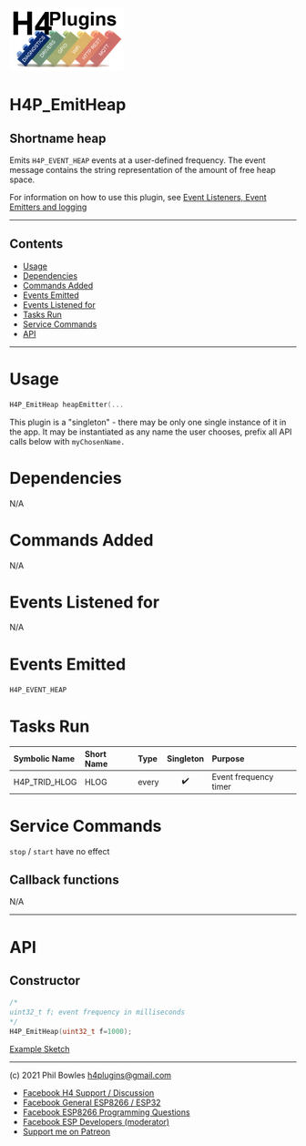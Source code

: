 ![H4P Logo](/assets/DiagLogo.jpg)

# H4P_EmitHeap

## Shortname heap

Emits `H4P_EVENT_HEAP` events at a user-defined frequency. The event message contains the string representation of the amount of free heap space.

For information on how to use this plugin, see [Event Listeners, Event Emitters and logging](events.md)

---

## Contents

* [Usage](#usage)
* [Dependencies](#dependencies)
* [Commands Added](#commands-added)
* [Events Emitted](#s-emitted)
* [Events Listened for](#s-listened-for)
* [Tasks Run](#tasks-run)
* [Service Commands](#service-commands)
* [API](#api)

---

# Usage

```cpp
H4P_EmitHeap heapEmitter(...
```

This plugin is a "singleton" - there may be only one single instance of it in the app. 
It may be instantiated as any name the user chooses, prefix all API calls below with `myChosenName.`

# Dependencies

N/A

# Commands Added

N/A

# Events Listened for

N/A

# Events Emitted

`H4P_EVENT_HEAP`

# Tasks Run

| Symbolic Name | Short Name | Type | Singleton | Purpose |
| :----------   | :--- | :--- | :-------: | :---    |
|H4P_TRID_HLOG|HLOG|every|:heavy_check_mark:|Event frequency timer|

# Service Commands

`stop` / `start` have no effect

## Callback functions

N/A

---

# API

## Constructor

```cpp
/*
uint32_t f; event frequency in milliseconds
*/
H4P_EmitHeap(uint32_t f=1000);
```

[Example Sketch](../examples/LOGGING/EmittersListeners/EmittersListeners.ino)

---

(c) 2021 Phil Bowles h4plugins@gmail.com

* [Facebook H4  Support / Discussion](https://www.facebook.com/groups/444344099599131/)
* [Facebook General ESP8266 / ESP32](https://www.facebook.com/groups/2125820374390340/)
* [Facebook ESP8266 Programming Questions](https://www.facebook.com/groups/esp8266questions/)
* [Facebook ESP Developers (moderator)](https://www.facebook.com/groups/ESP8266/)
* [Support me on Patreon](https://patreon.com/esparto)